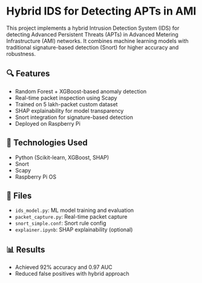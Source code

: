 
# Hybrid IDS for Detecting APTs in AMI

This project implements a hybrid Intrusion Detection System (IDS) for detecting Advanced Persistent Threats (APTs) in Advanced Metering Infrastructure (AMI) networks. It combines machine learning models with traditional signature-based detection (Snort) for higher accuracy and robustness.

## 🔍 Features
- Random Forest + XGBoost-based anomaly detection
- Real-time packet inspection using Scapy
- Trained on 5 lakh-packet custom dataset
- SHAP explainability for model transparency
- Snort integration for signature-based detection
- Deployed on Raspberry Pi

## 🧪 Technologies Used
- Python (Scikit-learn, XGBoost, SHAP)
- Snort
- Scapy
- Raspberry Pi OS

## 📁 Files
- `ids_model.py`: ML model training and evaluation
- `packet_capture.py`: Real-time packet capture
- `snort_simple.conf`: Snort rule config
- `explainer.ipynb`: SHAP explainability (optional)

## 📊 Results
- Achieved 92% accuracy and 0.97 AUC
- Reduced false positives with hybrid approach
